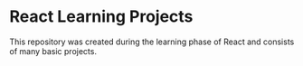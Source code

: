 # React Learning Projects

This repository was created during the learning phase of React and consists of many basic projects.

